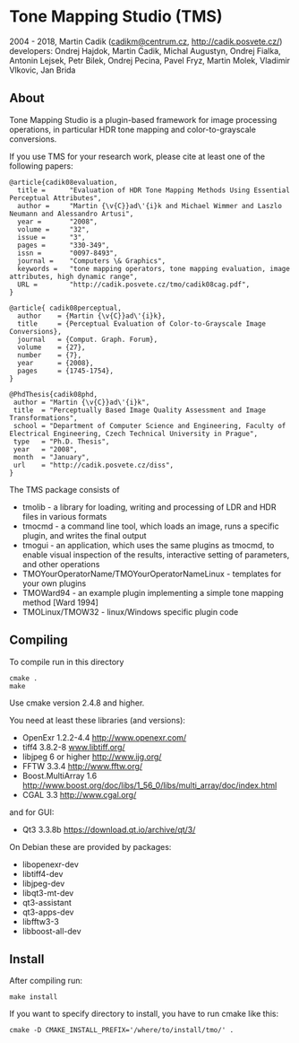 Tone Mapping Studio (TMS)
======
 
2004 - 2018, Martin Cadik (cadikm@centrum.cz, http://cadik.posvete.cz/)
developers: Ondrej Hajdok, Martin Cadik, Michal Augustyn, Ondrej Fialka, Antonin Lejsek, Petr Bilek, Ondrej Pecina, Pavel Fryz, Martin Molek, Vladimir Vlkovic, Jan Brida

About 
-----

Tone Mapping Studio is a plugin-based framework for image processing operations, 
in particular HDR tone mapping and color-to-grayscale conversions. 

If you use TMS for your research work, please cite at least one of the following papers:

	@article{cadik08evaluation,
	  title =      "Evaluation of HDR Tone Mapping Methods Using Essential Perceptual Attributes",
	  author =     "Martin {\v{C}}ad\'{i}k and Michael Wimmer and Laszlo Neumann and Alessandro Artusi",
	  year =       "2008",
	  volume =     "32",
	  issue =      "3",
	  pages =      "330-349",
	  issn =       "0097-8493",
	  journal =    "Computers \& Graphics",
	  keywords =   "tone mapping operators, tone mapping evaluation, image attributes, high dynamic range",
	  URL =        "http://cadik.posvete.cz/tmo/cadik08cag.pdf",
	}

	@article{ cadik08perceptual,
	  author    = {Martin {\v{C}}ad\'{i}k},
	  title     = {Perceptual Evaluation of Color-to-Grayscale Image Conversions},
	  journal   = {Comput. Graph. Forum},
	  volume    = {27},
	  number    = {7},
	  year      = {2008},
	  pages     = {1745-1754},
	}
	
	@PhdThesis{cadik08phd,
	 author = "Martin {\v{C}}ad\'{i}k",
	 title  = "Perceptually Based Image Quality Assessment and Image Transformations",
	 school = "Department of Computer Science and Engineering, Faculty of Electrical Engineering, Czech Technical University in Prague",
	 type   = "Ph.D. Thesis",
	 year   = "2008",
	 month  = "January",
	 url    = "http://cadik.posvete.cz/diss",
	}
 

The TMS package consists of 
- tmolib - a library for loading, writing and processing of LDR and HDR files in various formats
- tmocmd - a command line tool, which loads an image, runs a specific plugin, and writes the final output
- tmogui - an application, which uses the same plugins as tmocmd, to enable visual inspection of the results, interactive setting of parameters, and other operations
- TMOYourOperatorName/TMOYourOperatorNameLinux - templates for your own plugins
- TMOWard94 - an example plugin implementing a simple tone mapping method [Ward 1994]
- TMOLinux/TMOW32 - linux/Windows specific plugin code


Compiling
--------

To compile run in this directory
 
	cmake . 
	make 

Use cmake version 2.4.8 and higher.

You need at least these libraries (and versions):
- OpenExr 1.2.2-4.4       http://www.openexr.com/
- tiff4 3.8.2-8           www.libtiff.org/
- libjpeg 6 or higher     http://www.ijg.org/
- FFTW 3.3.4              http://www.fftw.org/
- Boost.MultiArray 1.6    http://www.boost.org/doc/libs/1_56_0/libs/multi_array/doc/index.html
- CGAL 3.3                http://www.cgal.org/

and for GUI:
- Qt3 3.3.8b              https://download.qt.io/archive/qt/3/


On Debian these are provided by packages:
- libopenexr-dev
- libtiff4-dev
- libjpeg-dev
- libqt3-mt-dev
- qt3-assistant
- qt3-apps-dev
- libfftw3-3
- libboost-all-dev


Install
--------

After compiling run: 

	make install
	
If you want to specify directory to install, you have to run cmake like this: 

	cmake -D CMAKE_INSTALL_PREFIX='/where/to/install/tmo/' .


